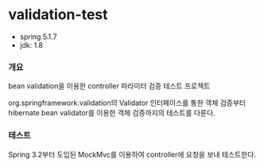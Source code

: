 # validation-test
* spring 5.1.7
* jdk: 1.8

### 개요
bean validation을 이용한 controller 파라미터 검증 테스트 프로젝트

org.springframework.validation의 Validator 인터페이스를 통한 객체 검증부터 hibernate bean validator를 이용한 객체 검증까지의 테스트를 다룬다.

### 테스트
Spring 3.2부터 도입된 MockMvc를 이용하여 controller에 요청을 보내 테스트한다.